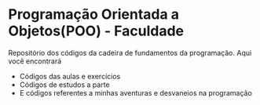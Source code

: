 # Programação Orientada a Objetos(POO) - Faculdade
Repositório dos códigos da cadeira de fundamentos da programação. Aqui você encontrará

* Códigos das aulas e exercícios
* Códigos de estudos a parte
* E códigos referentes a minhas aventuras e desvaneios na programação
